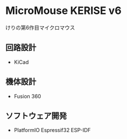 # MicroMouse KERISE v6

けりの第6作目マイクロマウス

## 回路設計

- KiCad

## 機体設計

- Fusion 360

## ソフトウェア開発

- PlatformIO Espressif32 ESP-IDF
